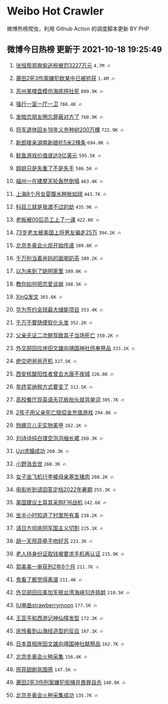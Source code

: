 # Weibo Hot Crawler 



微博热榜爬虫，利用 Github Action 的调度脚本更新 BY PHP 


## 微博今日热榜 更新于 2021-10-18 19:25:49 
1. [张恒帮郑爽偷逃税被罚3227万元](https://s.weibo.com/weibo?q=%23%E5%BC%A0%E6%81%92%E5%B8%AE%E9%83%91%E7%88%BD%E5%81%B7%E9%80%83%E7%A8%8E%E8%A2%AB%E7%BD%9A3227%E4%B8%87%E5%85%83%23&Refer=top) `4.7M 🔥` 

1. [莆田2死3伤案嫌犯欧某中已被抓获](https://s.weibo.com/weibo?q=%23%E8%8E%86%E7%94%B02%E6%AD%BB3%E4%BC%A4%E6%A1%88%E5%AB%8C%E7%8A%AF%E6%AC%A7%E6%9F%90%E4%B8%AD%E5%B7%B2%E8%A2%AB%E6%8A%93%E8%8E%B7%23&Refer=top) `1.4M 🔥` 

1. [苏州某楼盘模仿海底捞社死](https://s.weibo.com/weibo?q=%23%E8%8B%8F%E5%B7%9E%E6%9F%90%E6%A5%BC%E7%9B%98%E6%A8%A1%E4%BB%BF%E6%B5%B7%E5%BA%95%E6%8D%9E%E7%A4%BE%E6%AD%BB%23&Refer=top) `809.9K 🔥` 

1. [强行一室一厅一卫](https://s.weibo.com/weibo?q=%23%E5%BC%BA%E8%A1%8C%E4%B8%80%E5%AE%A4%E4%B8%80%E5%8E%85%E4%B8%80%E5%8D%AB%23&Refer=top) `766.4K 🔥` 

1. [发暗恋朋友圈忘屏蔽对方了](https://s.weibo.com/weibo?q=%23%E5%8F%91%E6%9A%97%E6%81%8B%E6%9C%8B%E5%8F%8B%E5%9C%88%E5%BF%98%E5%B1%8F%E8%94%BD%E5%AF%B9%E6%96%B9%E4%BA%86%23&Refer=top) `760.9K 🔥` 

1. [将军退休回乡18年义务种树200万棵](https://s.weibo.com/weibo?q=%23%E5%B0%86%E5%86%9B%E9%80%80%E4%BC%91%E5%9B%9E%E4%B9%A118%E5%B9%B4%E4%B9%89%E5%8A%A1%E7%A7%8D%E6%A0%91200%E4%B8%87%E6%A3%B5%23&Refer=top) `722.9K 🔥` 

1. [新郎接亲湖南新娘吃5米2辣条](https://s.weibo.com/weibo?q=%23%E6%96%B0%E9%83%8E%E6%8E%A5%E4%BA%B2%E6%B9%96%E5%8D%97%E6%96%B0%E5%A8%98%E5%90%835%E7%B1%B32%E8%BE%A3%E6%9D%A1%23&Refer=top) `694.0K 🔥` 

1. [鱿鱼游戏价值或达9亿美元](https://s.weibo.com/weibo?q=%23%E9%B1%BF%E9%B1%BC%E6%B8%B8%E6%88%8F%E4%BB%B7%E5%80%BC%E6%88%96%E8%BE%BE9%E4%BA%BF%E7%BE%8E%E5%85%83%23&Refer=top) `595.5K 🔥` 

1. [姐姐只是失重了不是失手](https://s.weibo.com/weibo?q=%23%E5%A7%90%E5%A7%90%E5%8F%AA%E6%98%AF%E5%A4%B1%E9%87%8D%E4%BA%86%E4%B8%8D%E6%98%AF%E5%A4%B1%E6%89%8B%23&Refer=top) `586.5K 🔥` 

1. [福州一在建摩天轮轰然倒塌](https://s.weibo.com/weibo?q=%23%E7%A6%8F%E5%B7%9E%E4%B8%80%E5%9C%A8%E5%BB%BA%E6%91%A9%E5%A4%A9%E8%BD%AE%E8%BD%B0%E7%84%B6%E5%80%92%E5%A1%8C%23&Refer=top) `463.4K 🔥` 

1. [上海8个月女婴腹水肿胀如球](https://s.weibo.com/weibo?q=%23%E4%B8%8A%E6%B5%B78%E4%B8%AA%E6%9C%88%E5%A5%B3%E5%A9%B4%E8%85%B9%E6%B0%B4%E8%82%BF%E8%83%80%E5%A6%82%E7%90%83%23&Refer=top) `443.7K 🔥` 

1. [科目三就是我渡不过的劫](https://s.weibo.com/weibo?q=%23%E7%A7%91%E7%9B%AE%E4%B8%89%E5%B0%B1%E6%98%AF%E6%88%91%E6%B8%A1%E4%B8%8D%E8%BF%87%E7%9A%84%E5%8A%AB%23&Refer=top) `435.9K 🔥` 

1. [老板被00后员工上了一课](https://s.weibo.com/weibo?q=%23%E8%80%81%E6%9D%BF%E8%A2%AB00%E5%90%8E%E5%91%98%E5%B7%A5%E4%B8%8A%E4%BA%86%E4%B8%80%E8%AF%BE%23&Refer=top) `422.6K 🔥` 

1. [73岁老太被美国上将男友骗走25万](https://s.weibo.com/weibo?q=73%E5%B2%81%E8%80%81%E5%A4%AA%E8%A2%AB%E7%BE%8E%E5%9B%BD%E4%B8%8A%E5%B0%86%E7%94%B7%E5%8F%8B%E9%AA%97%E8%B5%B025%E4%B8%87&Refer=top) `394.2K 🔥` 

1. [北京冬奥会火炬开始传递](https://s.weibo.com/weibo?q=%23%E5%8C%97%E4%BA%AC%E5%86%AC%E5%A5%A5%E4%BC%9A%E7%81%AB%E7%82%AC%E5%BC%80%E5%A7%8B%E4%BC%A0%E9%80%92%23&Refer=top) `389.8K 🔥` 

1. [千万别当着爸妈的面喝奶茶](https://s.weibo.com/weibo?q=%23%E5%8D%83%E4%B8%87%E5%88%AB%E5%BD%93%E7%9D%80%E7%88%B8%E5%A6%88%E7%9A%84%E9%9D%A2%E5%96%9D%E5%A5%B6%E8%8C%B6%23&Refer=top) `389.2K 🔥` 

1. [以为来到了姚明家里](https://s.weibo.com/weibo?q=%23%E4%BB%A5%E4%B8%BA%E6%9D%A5%E5%88%B0%E4%BA%86%E5%A7%9A%E6%98%8E%E5%AE%B6%E9%87%8C%23&Refer=top) `389.0K 🔥` 

1. [教你如何把恋爱谈崩](https://s.weibo.com/weibo?q=%23%E6%95%99%E4%BD%A0%E5%A6%82%E4%BD%95%E6%8A%8A%E6%81%8B%E7%88%B1%E8%B0%88%E5%B4%A9%23&Refer=top) `388.5K 🔥` 

1. [XinQ发文](https://s.weibo.com/weibo?q=XinQ%E5%8F%91%E6%96%87&Refer=top) `365.6K 🔥` 

1. [华为签约全球最大储能项目](https://s.weibo.com/weibo?q=%23%E5%8D%8E%E4%B8%BA%E7%AD%BE%E7%BA%A6%E5%85%A8%E7%90%83%E6%9C%80%E5%A4%A7%E5%82%A8%E8%83%BD%E9%A1%B9%E7%9B%AE%23&Refer=top) `353.4K 🔥` 

1. [千万不要随便软化头发](https://s.weibo.com/weibo?q=%23%E5%8D%83%E4%B8%87%E4%B8%8D%E8%A6%81%E9%9A%8F%E4%BE%BF%E8%BD%AF%E5%8C%96%E5%A4%B4%E5%8F%91%23&Refer=top) `352.2K 🔥` 

1. [父亲无证二次醉驾致其子当场死亡](https://s.weibo.com/weibo?q=%23%E7%88%B6%E4%BA%B2%E6%97%A0%E8%AF%81%E4%BA%8C%E6%AC%A1%E9%86%89%E9%A9%BE%E8%87%B4%E5%85%B6%E5%AD%90%E5%BD%93%E5%9C%BA%E6%AD%BB%E4%BA%A1%23&Refer=top) `350.2K 🔥` 

1. [外交部回应岸田文雄向靖国神社供奉祭品](https://s.weibo.com/weibo?q=%23%E5%A4%96%E4%BA%A4%E9%83%A8%E5%9B%9E%E5%BA%94%E5%B2%B8%E7%94%B0%E6%96%87%E9%9B%84%E5%90%91%E9%9D%96%E5%9B%BD%E7%A5%9E%E7%A4%BE%E4%BE%9B%E5%A5%89%E7%A5%AD%E5%93%81%23&Refer=top) `333.1K 🔥` 

1. [绝交吧爸爸开机](https://s.weibo.com/weibo?q=%23%E7%BB%9D%E4%BA%A4%E5%90%A7%E7%88%B8%E7%88%B8%E5%BC%80%E6%9C%BA%23&Refer=top) `327.5K 🔥` 

1. [西安核酸阳性者曾去大唐不夜城](https://s.weibo.com/weibo?q=%23%E8%A5%BF%E5%AE%89%E6%A0%B8%E9%85%B8%E9%98%B3%E6%80%A7%E8%80%85%E6%9B%BE%E5%8E%BB%E5%A4%A7%E5%94%90%E4%B8%8D%E5%A4%9C%E5%9F%8E%23&Refer=top) `326.8K 🔥` 

1. [年终奖纳税方式要变了](https://s.weibo.com/weibo?q=%23%E5%B9%B4%E7%BB%88%E5%A5%96%E7%BA%B3%E7%A8%8E%E6%96%B9%E5%BC%8F%E8%A6%81%E5%8F%98%E4%BA%86%23&Refer=top) `313.5K 🔥` 

1. [高校餐厅现英语天花板抬头就背单词](https://s.weibo.com/weibo?q=%23%E9%AB%98%E6%A0%A1%E9%A4%90%E5%8E%85%E7%8E%B0%E8%8B%B1%E8%AF%AD%E5%A4%A9%E8%8A%B1%E6%9D%BF%E6%8A%AC%E5%A4%B4%E5%B0%B1%E8%83%8C%E5%8D%95%E8%AF%8D%23&Refer=top) `305.7K 🔥` 

1. [2孩子用父亲死亡赔偿金充值游戏](https://s.weibo.com/weibo?q=%232%E5%AD%A9%E5%AD%90%E7%94%A8%E7%88%B6%E4%BA%B2%E6%AD%BB%E4%BA%A1%E8%B5%94%E5%81%BF%E9%87%91%E5%85%85%E5%80%BC%E6%B8%B8%E6%88%8F%23&Refer=top) `294.8K 🔥` 

1. [玲娜贝儿无实物美甲](https://s.weibo.com/weibo?q=%23%E7%8E%B2%E5%A8%9C%E8%B4%9D%E5%84%BF%E6%97%A0%E5%AE%9E%E7%89%A9%E7%BE%8E%E7%94%B2%23&Refer=top) `262.1K 🔥` 

1. [刘诗诗纯白镂空泡泡袖长裙](https://s.weibo.com/weibo?q=%23%E5%88%98%E8%AF%97%E8%AF%97%E7%BA%AF%E7%99%BD%E9%95%82%E7%A9%BA%E6%B3%A1%E6%B3%A1%E8%A2%96%E9%95%BF%E8%A3%99%23&Refer=top) `260.3K 🔥` 

1. [Uzi求婚成功](https://s.weibo.com/weibo?q=%23Uzi%E6%B1%82%E5%A9%9A%E6%88%90%E5%8A%9F%23&Refer=top) `260.3K 🔥` 

1. [小野浩去世](https://s.weibo.com/weibo?q=%23%E5%B0%8F%E9%87%8E%E6%B5%A9%E5%8E%BB%E4%B8%96%23&Refer=top) `260.3K 🔥` 

1. [女子坐飞机行李被母亲塞生猪肉](https://s.weibo.com/weibo?q=%23%E5%A5%B3%E5%AD%90%E5%9D%90%E9%A3%9E%E6%9C%BA%E8%A1%8C%E6%9D%8E%E8%A2%AB%E6%AF%8D%E4%BA%B2%E5%A1%9E%E7%94%9F%E7%8C%AA%E8%82%89%23&Refer=top) `260.2K 🔥` 

1. [电影听到请回答定档2022年暑期](https://s.weibo.com/weibo?q=%E7%94%B5%E5%BD%B1%E5%90%AC%E5%88%B0%E8%AF%B7%E5%9B%9E%E7%AD%94%E5%AE%9A%E6%A1%A32022%E5%B9%B4%E6%9A%91%E6%9C%9F&Refer=top) `255.3K 🔥` 

1. [美国建议土耳其采购F16战机](https://s.weibo.com/weibo?q=%23%E7%BE%8E%E5%9B%BD%E5%BB%BA%E8%AE%AE%E5%9C%9F%E8%80%B3%E5%85%B6%E9%87%87%E8%B4%ADF16%E6%88%98%E6%9C%BA%23&Refer=top) `242.6K 🔥` 

1. [坐半小时知道了村里所有事](https://s.weibo.com/weibo?q=%23%E5%9D%90%E5%8D%8A%E5%B0%8F%E6%97%B6%E7%9F%A5%E9%81%93%E4%BA%86%E6%9D%91%E9%87%8C%E6%89%80%E6%9C%89%E4%BA%8B%23&Refer=top) `238.2K 🔥` 

1. [请日方彻底同军国主义切割](https://s.weibo.com/weibo?q=%23%E8%AF%B7%E6%97%A5%E6%96%B9%E5%BD%BB%E5%BA%95%E5%90%8C%E5%86%9B%E5%9B%BD%E4%B8%BB%E4%B9%89%E5%88%87%E5%89%B2%23&Refer=top) `225.1K 🔥` 

1. [胡一天邢菲牵手吻好苏](https://s.weibo.com/weibo?q=%23%E8%83%A1%E4%B8%80%E5%A4%A9%E9%82%A2%E8%8F%B2%E7%89%B5%E6%89%8B%E5%90%BB%E5%A5%BD%E8%8B%8F%23&Refer=top) `223.3K 🔥` 

1. [老人持身份证取钱被要求手机再认证](https://s.weibo.com/weibo?q=%23%E8%80%81%E4%BA%BA%E6%8C%81%E8%BA%AB%E4%BB%BD%E8%AF%81%E5%8F%96%E9%92%B1%E8%A2%AB%E8%A6%81%E6%B1%82%E6%89%8B%E6%9C%BA%E5%86%8D%E8%AE%A4%E8%AF%81%23&Refer=top) `215.9K 🔥` 

1. [郭美美一审获刑2年6个月](https://s.weibo.com/weibo?q=%23%E9%83%AD%E7%BE%8E%E7%BE%8E%E4%B8%80%E5%AE%A1%E8%8E%B7%E5%88%912%E5%B9%B46%E4%B8%AA%E6%9C%88%23&Refer=top) `211.7K 🔥` 

1. [鬼看了都觉得离谱](https://s.weibo.com/weibo?q=%23%E9%AC%BC%E7%9C%8B%E4%BA%86%E9%83%BD%E8%A7%89%E5%BE%97%E7%A6%BB%E8%B0%B1%23&Refer=top) `211.4K 🔥` 

1. [外交部回应美加军舰台湾海峡勾连挑衅](https://s.weibo.com/weibo?q=%23%E5%A4%96%E4%BA%A4%E9%83%A8%E5%9B%9E%E5%BA%94%E7%BE%8E%E5%8A%A0%E5%86%9B%E8%88%B0%E5%8F%B0%E6%B9%BE%E6%B5%B7%E5%B3%A1%E5%8B%BE%E8%BF%9E%E6%8C%91%E8%A1%85%23&Refer=top) `210.5K 🔥` 

1. [IU单曲strawberrymoon](https://s.weibo.com/weibo?q=%23IU%E5%8D%95%E6%9B%B2strawberrymoon%23&Refer=top) `177.5K 🔥` 

1. [王亚平和西游记神仙撞发型](https://s.weibo.com/weibo?q=%23%E7%8E%8B%E4%BA%9A%E5%B9%B3%E5%92%8C%E8%A5%BF%E6%B8%B8%E8%AE%B0%E7%A5%9E%E4%BB%99%E6%92%9E%E5%8F%91%E5%9E%8B%23&Refer=top) `172.3K 🔥` 

1. [庆怜看到山海经造型的反应](https://s.weibo.com/weibo?q=%23%E5%BA%86%E6%80%9C%E7%9C%8B%E5%88%B0%E5%B1%B1%E6%B5%B7%E7%BB%8F%E9%80%A0%E5%9E%8B%E7%9A%84%E5%8F%8D%E5%BA%94%23&Refer=top) `167.1K 🔥` 

1. [日本首相岸田文雄向靖国神社献祭品](https://s.weibo.com/weibo?q=%23%E6%97%A5%E6%9C%AC%E9%A6%96%E7%9B%B8%E5%B2%B8%E7%94%B0%E6%96%87%E9%9B%84%E5%90%91%E9%9D%96%E5%9B%BD%E7%A5%9E%E7%A4%BE%E7%8C%AE%E7%A5%AD%E5%93%81%23&Refer=top) `162.7K 🔥` 

1. [北京冬奥会火种采集](https://s.weibo.com/weibo?q=%23%E5%8C%97%E4%BA%AC%E5%86%AC%E5%A5%A5%E4%BC%9A%E7%81%AB%E7%A7%8D%E9%87%87%E9%9B%86%23&Refer=top) `156.4K 🔥` 

1. [邢菲甜剧氛围感](https://s.weibo.com/weibo?q=%23%E9%82%A2%E8%8F%B2%E7%94%9C%E5%89%A7%E6%B0%9B%E5%9B%B4%E6%84%9F%23&Refer=top) `147.5K 🔥` 

1. [莆田2死3伤刑案嫌犯拒捕并畏罪自杀](https://s.weibo.com/weibo?q=%23%E8%8E%86%E7%94%B02%E6%AD%BB3%E4%BC%A4%E5%88%91%E6%A1%88%E5%AB%8C%E7%8A%AF%E6%8B%92%E6%8D%95%E5%B9%B6%E7%95%8F%E7%BD%AA%E8%87%AA%E6%9D%80%23&Refer=top) `140.8K 🔥` 

1. [北京冬奥会火种采集成功](https://s.weibo.com/weibo?q=%23%E5%8C%97%E4%BA%AC%E5%86%AC%E5%A5%A5%E4%BC%9A%E7%81%AB%E7%A7%8D%E9%87%87%E9%9B%86%E6%88%90%E5%8A%9F%23&Refer=top) `135.7K 🔥` 

